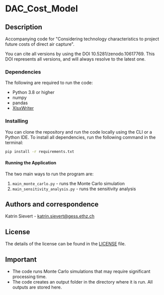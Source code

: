 # DAC_Cost_Model

## Description
Accompanying code for "Considering technology characteristics to project future costs of direct air capture".

You can cite all versions by using the DOI 10.5281/zenodo.10617769. This DOI represents all versions, and will always resolve to the latest one.

### Dependencies
The following are required to run the code: 
- Python 3.8 or higher
- numpy
- pandas
- [XlsxWriter](https://xlsxwriter.readthedocs.io/index.html)

### Installing
You can clone the repository and run the code locally using the CLI or a Python IDE. To install all dependencies, run the following command in the terminal:
```bash
pip install -r requirements.txt
```

#### Running the Application
The two main ways to run the program are: 
1. `main_monte_carlo.py` - runs the Monte Carlo simulation
2. `main_sensitivity_analysis.py` - runs the sensitivity analysis

## Authors and correspondence
Katrin Sievert - katrin.sievert@gess.ethz.ch

## License
The details of the license can be found in the [LICENSE](https://github.com/kfdsievert/Cost-Model--DAC/blob/main/LICENSE) file.

## Important 
- The code runs Monte Carlo simulations that may require significant processing time.
- The code creates an output folder in the directory where it is run. All outputs are stored here.
